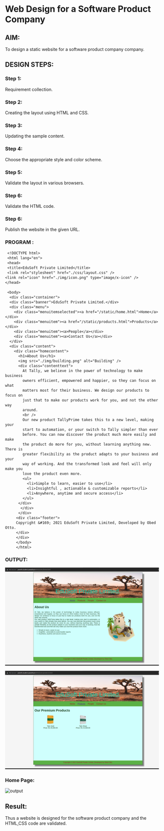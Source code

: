 # Web Design for a Software Product Company

## AIM:

To design a static website for a software product company company.

## DESIGN STEPS:

### Step 1:

Requirement collection.

### Step 2:

Creating the layout using HTML and CSS.

### Step 3:

Updating the sample content.

### Step 4:

Choose the appropriate style and color scheme.

### Step 5:

Validate the layout in various browsers.

### Step 6:

Validate the HTML code.

### Step 6:

Publish the website in the given URL.

### PROGRAM :
     
     <!DOCTYPE html>
     <html lang="en">
     <head>
     <title>EduSoft Private Limited</title>
     <link rel="stylesheet" href="./css/layout.css" />
    <link rel="icon" href="./img/icon.png" type="image/x-icon" />
    </head>

     <body>
      <div class="container">
      <div class="banner">EduSoft Private Limited.</div>
      <div class="menu">
        <div class="menuitemselected"><a href="/static/home.html">Home</a></div>
        <div class="menuitem"><a href="/static/products.html">Products</a></div>
        <div class="menuitem"><a>People</a></div>
        <div class="menuitem"><a>Contact Us</a></div>
      </div>
      <div class="content">
        <div class="homecontent">
          <h1>About Us</h1>
          <img src="./img/building.png" alt="Building" />
          <div class="contenttext">
            At Tally, we believe in the power of technology to make business
            owners efficient, empowered and happier, so they can focus on what
            matters most for their business. We design our products to focus on
            just that to make our products work for you, and not the other way
            around.
            <br />
            Our new product TallyPrime takes this to a new level, making your
            start to automation, or your switch to Tally simpler than ever
            before. You can now discover the product much more easily and make
            the product do more for you, without learning anything new. There is
            greater flexibility as the product adapts to your business and your
            way of working. And the transformed look and feel will only make you
            love the product even more.
            <ul>
              <li>Simple to learn, easier to use</li>
              <li>Insightful , actionable & customizable reports</li>
              <li>Anywhere, anytime and secure access</li>
            </ul>
          </div>
           </div>
          </div>
         <div class="footer">
         Copyright &#169; 2021 EduSoft Private Limited, Developed by Obed Otto.
         </div>
         </div>
         </body>
         </html>

### OUTPUT:
![output](./Home8.png)

![Products](./Products.png)

### Home Page:

![output](./images/homepage.jpg)

## Result:

Thus a website is designed for the software product company and the HTML,CSS code are validated.
